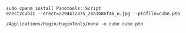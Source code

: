    sudo cpanm install Panotools::Script
    erect2cubic --erect=2294472375_24a3b8ef46_o.jpg --ptofile=cube.pto

    /Applications/Hugin/HuginTools/nona -o cube cube.pto
